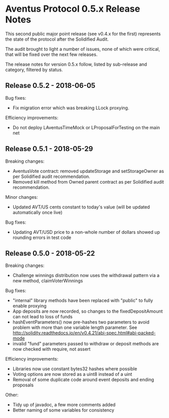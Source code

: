 # Aventus Protocol 0.5.x Release Notes

This second public major point release (see v0.4.x for the first) represents the state of the protocol after the Solidified Audit.

The audit brought to light a number of issues, none of which were critical, that will be fixed over the next few releases.

The release notes for version 0.5.x follow, listed by sub-release and category, filtered by status.

## Release 0.5.2 - 2018-06-05

Bug fixes:
* Fix migration error which was breaking LLock proxying.

Efficiency improvements:
* Do not deploy LAventusTimeMock or LProposalForTesting on the main net

## Release 0.5.1 - 2018-05-29

Breaking changes:
* AventusVote contract: removed updateStorage and setStorageOwner as per Solidified audit recommendation.
* Removed kill method from Owned parent contract as per Solidified audit recommendation.

Minor changes:
* Updated AVT/US cents constant to today's value (will be updated automatically once live)

Bug fixes:
* Updating AVT/USD price to a non-whole number of dollars showed up rounding errors in test code

## Release 0.5.0 - 2018-05-22

Breaking changes:
* Challenge winnings distribution now uses the withdrawal pattern via a new method, claimVoterWinnings

Bug fixes:
* "internal" library methods have been replaced with "public" to fully enable proxying
* App deposits are now recorded, so changes to the fixedDepositAmount can not lead to loss of funds
* hashEventParameters() now pre-hashes two parameters to avoid problem with more than one variable length parameter. See http://solidity.readthedocs.io/en/v0.4.21/abi-spec.html#abi-packed-mode
* invalid "fund" parameters passed to withdraw or deposit methods are now checked with require, not assert

Efficiency improvements:
* Libraries now use constant bytes32 hashes where possible
* Voting options are now stored as a uint8 instead of a uint
* Removal of some duplicate code around event deposits and ending proposals

Other:
* Tidy up of javadoc, a few more comments added
* Better naming of some variables for consistency

